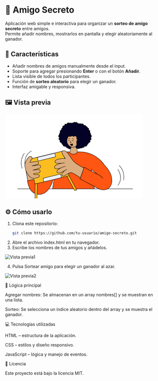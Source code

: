 # 🎁 Amigo Secreto

Aplicación web simple e interactiva para organizar un **sorteo de amigo secreto** entre amigos.  
Permite añadir nombres, mostrarlos en pantalla y elegir aleatoriamente al ganador.

## 🚀 Características

- Añadir nombres de amigos manualmente desde el input.
- Soporte para agregar presionando **Enter** o con el botón **Añadir**.
- Lista visible de todos los participantes.
- Función de **sorteo aleatorio** para elegir un ganador.
- Interfaz amigable y responsiva.

## 🖼 Vista previa

![Vista previa](assets/amigo-secreto.png)

## ⚙️ Cómo usarlo

1. Clona este repositorio:
   ```bash
   git clone https://github.com/tu-usuario/amigo-secreto.git

2. Abre el archivo index.html en tu navegador.
3. Escribe los nombres de tus amigos y añádelos.
   
![Vista previa1](assets/añadir-amigo-secreto.png)

4. Pulsa Sortear amigo para elegir un ganador al azar.

![Vista previa2](assets/sortear-amigo-secreto.png)


📜 Lógica principal

Agregar nombres:
Se almacenan en un array nombres[] y se muestran en una lista.

Sorteo:
Se selecciona un índice aleatorio dentro del array y se muestra el ganador.

💻 Tecnologías utilizadas

HTML – estructura de la aplicación.

CSS – estilos y diseño responsivo.

JavaScript – lógica y manejo de eventos.

📄 Licencia

Este proyecto está bajo la licencia MIT.

   
